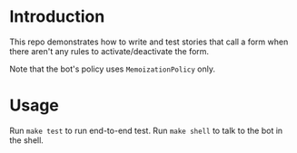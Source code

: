 # Introduction

This repo demonstrates how to write and test stories that call a form when there aren't any rules to activate/deactivate the form.

Note that the bot's policy uses `MemoizationPolicy` only.
# Usage

Run `make test` to run end-to-end test.
Run `make shell` to talk to the bot in the shell.
